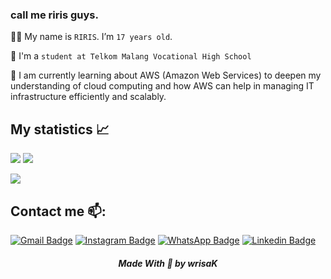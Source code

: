 ### call me riris guys.

<!--
**fdilaa/fdilaa** is a ✨ _special_ ✨ repository because its `README.md` (this file) appears on your GitHub profile.

<!--BIO-->
🧕🏻 My name is `RIRIS`. I’m `17 years old`. 

🏫 I'm a `student at Telkom Malang Vocational High School`

🌱 I am currently learning about AWS (Amazon Web Services) to deepen my understanding of cloud computing and how AWS can help in managing IT infrastructure efficiently and scalably.

## My statistics 📈 <br>
![](https://github-readme-stats.vercel.app/api?username=wrisakrmm&show_icons=true&theme=github_dark)
![](https://github-profile-summary-cards.vercel.app/api/cards/repos-per-language?username=wrisakrmm&theme=github_dark)

![](https://activity-graph.herokuapp.com/graph?username=wrisakrmm&theme=react-dark)
                                                                                                                                         

## Contact me 📫:
[![Gmail Badge](https://img.shields.io/badge/-Gmail-blue?style=flat-roundedrectangle&logo=Gmail&logoColor=white&link=mailto:wrisa.karumia@gmail.com)](mailto:wrisa.karumia@gmail.com)
[![Instagram Badge](https://img.shields.io/badge/-Instagram-E4405F?style=flat-roundedrectangle&logo=instagram&logoColor=white&link=https://www.instagram.com/wrisakrmm_/)](https://www.instagram.com/wrisakrmm_/?hl=id)
[![WhatsApp Badge](https://img.shields.io/badge/WhatsApp-25D366?style=flat-square&logo=whatsapp&logoColor=white)](https://wa.me/085755067200)
[![Linkedin Badge](https://img.shields.io/badge/-LinkedIn-blue?style=flat-square&logo=Linkedin&logoColor=white&link=https://www.linkedin.com/in/wrisa-karumia-5b43a8266/)](https://www.linkedin.com/in/wrisa-karumia-5b43a8266/)

<h5 align="center">Made With 👧 by wrisaK</h5>

<!--
**rasyid15/rasyid15** is a ✨ _special_ ✨ repository because its `README.md` (this file) appears on your GitHub profile.

Here are some ideas to get you started:

- 🔭 I’m currently working on ...
- 🌱 I’m currently learning ...
- 👯 I’m looking to collaborate on ...
- 🤔 I’m looking for help with ...
- 💬 Ask me about ...
- 📫 How to reach me: ...
- 😄 Pronouns: ...
- ⚡ Fun fact: ...
-->
